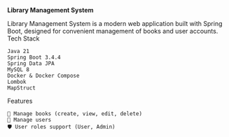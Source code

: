 **Library Management System**

Library Management System is a modern web application built with Spring Boot, designed for convenient management of books and user accounts.
Tech Stack

    Java 21
    Spring Boot 3.4.4
    Spring Data JPA
    MySQL 8
    Docker & Docker Compose
    Lombok
    MapStruct

Features

    📖 Manage books (create, view, edit, delete)
    👥 Manage users
    🛡️ User roles support (User, Admin)
